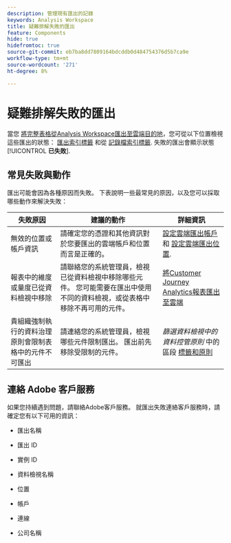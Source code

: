 ```yaml
---
description: 管理現有匯出的記錄
keywords: Analysis Workspace
title: 疑難排解失敗的匯出
feature: Components
hide: true
hidefromtoc: true
source-git-commit: eb7ba8dd7809164bdcddb0d484754376d5b7ca9e
workflow-type: tm+mt
source-wordcount: '271'
ht-degree: 8%

---
```


# 疑難排解失敗的匯出

當您 [將完整表格從Analysis Workspace匯出至雲端目的地](/help/analysis-workspace/export/export-cloud.md)，您可從以下位置檢視這些匯出的狀態： [匯出索引標籤](/help/components/exports/manage-exports.md) 和從 [記錄檔索引標籤](/help/components/exports/manage-export-logs.md). 失敗的匯出會顯示狀態 [!UICONTROL **已失敗**].

## 常見失敗與動作

匯出可能會因為各種原因而失敗。 下表說明一些最常見的原因，以及您可以採取哪些動作來解決失敗：

| 失敗原因 | 建議的動作 | 詳細資訊 |
|---------|----------|---------|
| 無效的位置或帳戶資訊 | 請確定您的憑證和其他資訊對於您要匯出的雲端帳戶和位置而言是正確的。 | [設定雲端匯出帳戶](/help/components/exports/cloud-export-accounts.md) 和 [設定雲端匯出位置](/help/components/exports/cloud-export-locations.md). |
| 報表中的維度或量度已從資料檢視中移除 | 請聯絡您的系統管理員，檢視已從資料檢視中移除哪些元件。 您可能需要在匯出中使用不同的資料檢視，或從表格中移除不再可用的元件。 | [將Customer Journey Analytics報表匯出至雲端](/help/analysis-workspace/export/export-cloud.md) |
| 貴組織強制執行的資料治理原則會限制表格中的元件不可匯出 | 請連絡您的系統管理員，檢視哪些元件限制匯出。 匯出前先移除受限制的元件。 | *篩選資料檢視中的資料控管原則* 中的區段 [標籤和原則](/help/data-views/data-governance.md) |

## 連絡 Adobe 客戶服務

如果您持續遇到問題，請聯絡Adobe客戶服務。 就匯出失敗連絡客戶服務時，請確定您有以下可用的資訊：

* 匯出名稱

* 匯出 ID

* 實例 ID

* 資料檢視名稱

* 位置

* 帳戶

* 連線

* 公司名稱